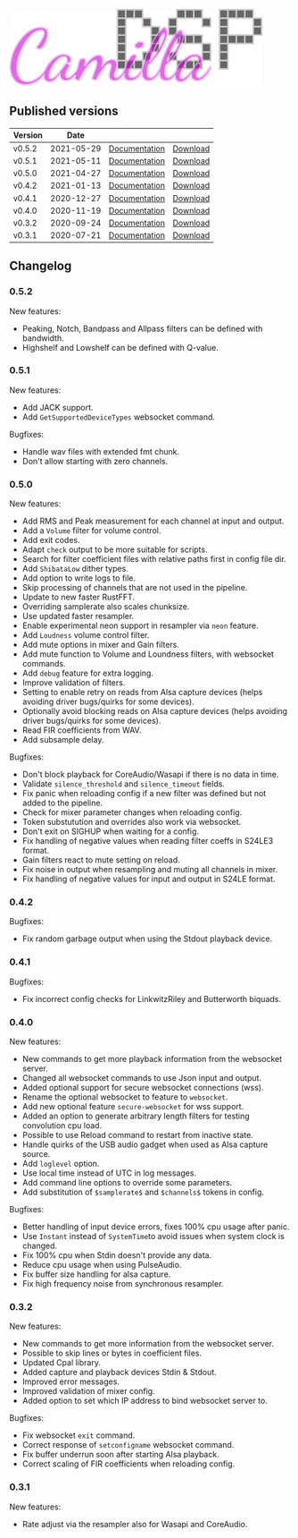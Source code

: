 ![Logo](camilladsp.svg)

## Published versions

| Version | Date       |                                  |                                                                        |
| ------- | ---------- | -------------------------------- | ---------------------------------------------------------------------- |
| v0.5.2  | 2021-05-29 | [Documentation](0.5.2/README.md) | [Download](https://github.com/HEnquist/camilladsp/releases/tag/v0.5.2) |
| v0.5.1  | 2021-05-11 | [Documentation](0.5.1/README.md) | [Download](https://github.com/HEnquist/camilladsp/releases/tag/v0.5.1) |
| v0.5.0  | 2021-04-27 | [Documentation](0.5.0/README.md) | [Download](https://github.com/HEnquist/camilladsp/releases/tag/v0.5.0) |
| v0.4.2  | 2021-01-13 | [Documentation](0.4.2/README.md) | [Download](https://github.com/HEnquist/camilladsp/releases/tag/v0.4.2) |
| v0.4.1  | 2020-12-27 | [Documentation](0.4.1/README.md) | [Download](https://github.com/HEnquist/camilladsp/releases/tag/v0.4.1) |
| v0.4.0  | 2020-11-19 | [Documentation](0.4.0/README.md) | [Download](https://github.com/HEnquist/camilladsp/releases/tag/v0.4.0) |
| v0.3.2  | 2020-09-24 | [Documentation](0.3.2/README.md) | [Download](https://github.com/HEnquist/camilladsp/releases/tag/v0.3.2) |
| v0.3.1  | 2020-07-21 | [Documentation](0.3.1/README.md) | [Download](https://github.com/HEnquist/camilladsp/releases/tag/v0.3.1) |


## Changelog

### 0.5.2
New features:
- Peaking, Notch, Bandpass and Allpass filters can be defined with bandwidth.
- Highshelf and Lowshelf can be defined with Q-value.

### 0.5.1
New features:
- Add JACK support.
- Add `GetSupportedDeviceTypes` websocket command.

Bugfixes:
- Handle wav files with extended fmt chunk.
- Don't allow starting with zero channels.

### 0.5.0
New features:
- Add RMS and Peak measurement for each channel at input and output.
- Add a `Volume` filter for volume control.
- Add exit codes.
- Adapt `check` output to be more suitable for scripts.
- Search for filter coefficient files with relative paths first in config file dir. 
- Add `ShibataLow` dither types.
- Add option to write logs to file.
- Skip processing of channels that are not used in the pipeline.
- Update to new faster RustFFT.
- Overriding samplerate also scales chunksize.
- Use updated faster resampler.
- Enable experimental neon support in resampler via `neon` feature.
- Add `Loudness` volume control filter.
- Add mute options in mixer and Gain filters.
- Add mute function to Volume and Loundness filters, with websocket commands.
- Add `debug` feature for extra logging.
- Improve validation of filters.
- Setting to enable retry on reads from Alsa capture devices (helps avoiding driver bugs/quirks for some devices).
- Optionally avoid blocking reads on Alsa capture devices (helps avoiding driver bugs/quirks for some devices).
- Read FIR coefficients from WAV.
- Add subsample delay.

Bugfixes:
- Don't block playback for CoreAudio/Wasapi if there is no data in time.
- Validate `silence_threshold` and `silence_timeout` fields.
- Fix panic when reloading config if a new filter was defined but not added to the pipeline.
- Check for mixer parameter changes when reloading config.
- Token substutution and overrides also work via websocket.
- Don't exit on SIGHUP when waiting for a config.
- Fix handling of negative values when reading filter coeffs in S24LE3 format.
- Gain filters react to mute setting on reload.
- Fix noise in output when resampling and muting all channels in mixer.
- Fix handling of negative values for input and output in S24LE format.


### 0.4.2
Bugfixes:
- Fix random garbage output when using the Stdout playback device.

### 0.4.1
Bugfixes:
- Fix incorrect config checks for LinkwitzRiley and Butterworth biquads.

### 0.4.0
New features:
- New commands to get more playback information from the websocket server.
- Changed all websocket commands to use Json input and output.
- Added optional support for secure websocket connections (wss).
- Rename the optional websocket to feature to `websocket`.
- Add new optional feature `secure-websocket` for wss support.
- Added an option to generate arbitrary length filters for testing convolution cpu load.
- Possible to use Reload command to restart from inactive state.
- Handle quirks of the USB audio gadget when used as Alsa capture source.
- Add `loglevel` option.
- Use local time instead of UTC in log messages.
- Add command line options to override some parameters.
- Add substitution of `$samplerate$` and `$channels$` tokens in config.

Bugfixes:
- Better handling of input device errors, fixes 100% cpu usage after panic.
- Use `Instant` instead of `SystemTime`to avoid issues when system clock is changed.
- Fix 100% cpu when Stdin doesn't provide any data.
- Reduce cpu usage when using PulseAudio.
- Fix buffer size handling for alsa capture.
- Fix high frequency noise from synchronous resampler.


### 0.3.2
New features:
- New commands to get more information from the websocket server.
- Possible to skip lines or bytes in coefficient files.
- Updated Cpal library.
- Added capture and playback devices Stdin & Stdout.
- Improved error messages.
- Improved validation of mixer config.
- Added option to set which IP address to bind websocket server to.

Bugfixes:
- Fix websocket `exit` command.
- Correct response of `setconfigname` websocket command.
- Fix buffer underrun soon after starting Alsa playback.
- Correct scaling of FIR coefficients when reloading config.


### 0.3.1
New features:
- Rate adjust via the resampler also for Wasapi and CoreAudio. 

